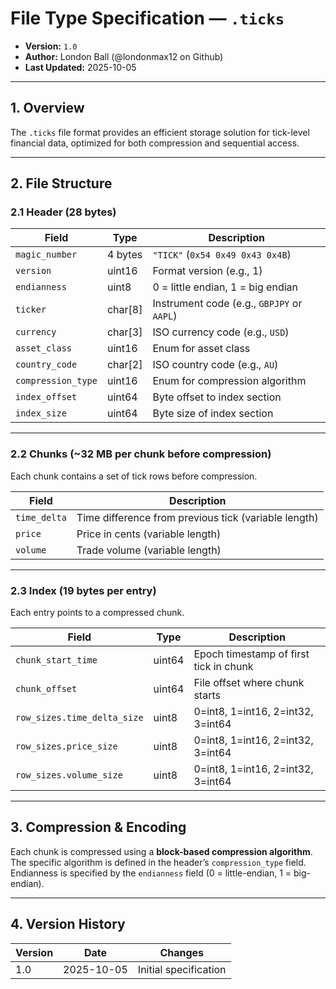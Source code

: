 # File Type Specification — `.ticks`
- **Version:** `1.0`
- **Author:** London Ball (@londonmax12 on Github)
- **Last Updated:** 2025-10-05

---

## 1. Overview
The `.ticks` file format provides an efficient storage solution for tick-level financial data, optimized for both compression and sequential access.

---

## 2. File Structure

### 2.1 Header (28 bytes)
| Field | Type | Description |
|--------|------|-------------|
| `magic_number` | 4 bytes | `"TICK"` (`0x54 0x49 0x43 0x4B`) |
| `version` | uint16 | Format version (e.g., 1) |
| `endianness` | uint8 | 0 = little endian, 1 = big endian |
| `ticker` | char[8] | Instrument code (e.g., `GBPJPY` or `AAPL`) |
| `currency` | char[3] | ISO currency code (e.g., `USD`) |
| `asset_class` | uint16 | Enum for asset class |
| `country_code` | char[2] | ISO country code (e.g., `AU`) |
| `compression_type` | uint16 | Enum for compression algorithm |
| `index_offset` | uint64 | Byte offset to index section |
| `index_size` | uint64 | Byte size of index section

---

### 2.2 Chunks (~32 MB per chunk before compression)
Each chunk contains a set of tick rows before compression.

| Field | Description |
|--------|-------------|
| `time_delta` | Time difference from previous tick (variable length) |
| `price` | Price in cents (variable length) |
| `volume` | Trade volume (variable length) |

---

### 2.3 Index (19 bytes per entry)
Each entry points to a compressed chunk.

| Field | Type | Description |
|--------|------|-------------|
| `chunk_start_time` | uint64 | Epoch timestamp of first tick in chunk |
| `chunk_offset` | uint64 | File offset where chunk starts |
| `row_sizes.time_delta_size` | uint8 | 0=int8, 1=int16, 2=int32, 3=int64 |
| `row_sizes.price_size` | uint8 | 0=int8, 1=int16, 2=int32, 3=int64 |
| `row_sizes.volume_size` | uint8 | 0=int8, 1=int16, 2=int32, 3=int64 |

---

## 3. Compression & Encoding
Each chunk is compressed using a **block-based compression algorithm**.  
The specific algorithm is defined in the header’s `compression_type` field.  
Endianness is specified by the `endianness` field (0 = little-endian, 1 = big-endian).

---

## 4. Version History
| Version | Date | Changes |
|----------|------|----------|
| 1.0 | 2025-10-05 | Initial specification |
